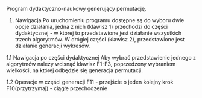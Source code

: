 Program dydaktyczno-naukowy generujący permutację.

1. Nawigacja
Po uruchomieniu programu dostępne są do wyboru dwie opcje działania, jedna z nich (klawisz 1) przechodzi do części dydaktycznej - w której to przedstawione jest działanie wszystkich trzech algorytmów. W drógiej części (klawisz 2), przedstawione jest działanie generacji wykresów.

1.1 Nawigacja po części dydaktycznej
Aby wybrać przedstawienie jednego z algorytmów należy wcisnąć klawisz F1-F3, poprzedzony wybraniem wielkości, na której odbędzie się generacja permutacji.

1.2 Operacje w części generacji
F11 - przejście o jeden kolejny krok
F10(przytrzymaj) - ciągłe przechodzenie
